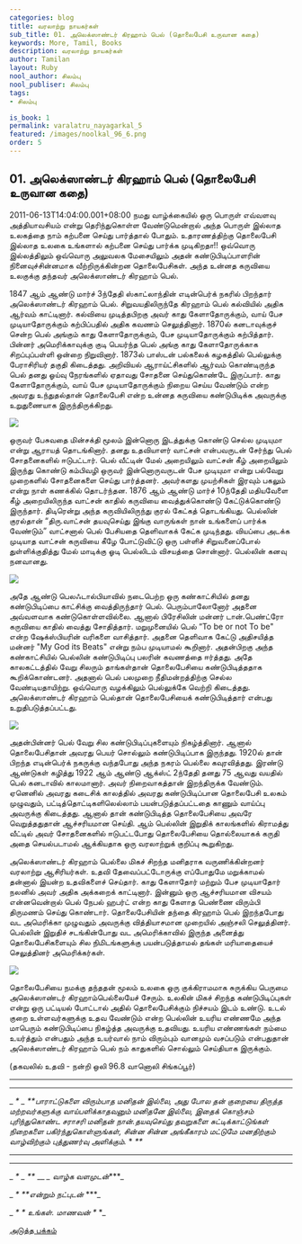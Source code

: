 ```yaml
---
categories: blog
title: வரலாற்று நாயகர்கள்
sub_title: 01. அலெக்ஸாண்டர் கிரஹாம் பெல் (தொலைபேசி உருவான கதை)
keywords: More, Tamil, Books
description: வரலாற்று நாயகர்கள்
author: Tamilan
layout: Ruby
nool_author: சிலம்பு
nool_publiser: சிலம்பு
tags:
- சிலம்பு

is_book: 1
permalink: varalatru_nayagarkal_5
featured: /images/noolkal_96_6.png
order: 5
---
```



## 01. அலெக்ஸாண்டர் கிரஹாம் பெல் (தொலைபேசி உருவான கதை)

2011-06-13T14:04:00.001+08:00 நமது வாழ்க்கையில் ஒரு பொருள் எவ்வளவு அத்தியாவசியம் என்று தெரிந்துகொள்ள வேண்டுமென்றால் அந்த பொருள் இல்லாத உலகத்தை நாம் கற்பனை செய்து பார்த்தால் போதும். உதாரணத்திற்கு தொலைபேசி இல்லாத உலகை உங்களால் கற்பனை செய்து பார்க்க முடிகிறதா!! ஒவ்வொரு இல்லத்திலும் ஒவ்வொரு அலுவலக மேசையிலும் அதன் கண்டுபிடிப்பாளரின் நினைவுச்சின்னமாக வீற்றிருக்கின்றன தொலைபேசிகள். அந்த உன்னத கருவியை உலகுக்கு தந்தவர் அலெக்ஸாண்டர் கிரஹாம் பெல்.

1847 ஆம் ஆண்டு மார்ச் 3ந்தேதி ஸ்காட்லாந்தின் எடின்பெர்க் நகரில் பிறந்தார் அலெக்ஸாண்டர் கிரஹாம் பெல். சிறுவயதிலிருந்தே கிரஹாம் பெல் கல்வியில் அதிக ஆர்வம் காட்டினார். கல்வியை முடித்தபிறகு அவர் காது கேளாதோருக்கும், வாய் பேச முடியாதோருக்கும் கற்பிப்பதில் அதிக கவணம் செலுத்தினார். 1870ல் கனடாவுக்குச் சென்ற பெல் அங்கும் காது கேளாதோருக்கும், பேச முடியாதோருக்கும் கற்பித்தார். பின்னர் அமெரிக்காவுக்கு குடி பெயர்ந்த பெல் அங்கு காது கேளாதோருக்காக சிறப்புப்பள்ளி ஒன்றை நிறுவினார். 1873ல் பாஸ்டன் பல்கலைக் கழகத்தில் பெல்லுக்கு பேராசிரியர் தகுதி கிடைத்தது. அறிவியல் ஆராய்ட்சிகளில் ஆர்வம் கொண்டிருந்த பெல் தனது ஓய்வு நேரங்களில் ஏதாவது சோதனை செய்துகொண்டே இருப்பார். காது கேளாதோருக்கும், வாய் பேச முடியாதோருக்கும் நிறைய செய்ய வேண்டும் என்ற அவரது உந்துதல்தான் தொலைபேசி என்ற உன்னத கருவியை கண்டுபிடிக்க அவருக்கு உறுதுணையாக இருந்திருக்கிறது.

![](http://3.bp.blogspot.com/-Ze73eiX2d0I/TfWl8D96p5I/AAAAAAAAAhs/3W5zBlCOtqI/s320/cover-image-11.jpg)

ஒருவர் பேசுவதை மின்சக்தி மூலம் இன்னொரு இடத்துக்கு கொண்டு செல்ல முடியுமா என்று ஆராயத் தொடங்கினார். தனது உதவியாளர் வாட்சன் என்பவருடன் சேர்ந்து பெல் சோதனைகளில் ஈடுபட்டார். பெல் வீட்டின் மேல் அறையிலும் வாட்சன் கீழ் அறையிலும் இருந்து கொண்டு கம்பிவழி ஒருவர் இன்னொருவருடன் பேச முடியுமா என்று பல்வேறு முறைகளில் சோதனைகளை செய்து பார்த்தனர். அவர்களது முயற்சிகள் இரவும் பகலும் என்று நாள் கணக்கில் தொடர்ந்தன. 1876 ஆம் ஆண்டு மார்ச் 10ந்தேதி மதியவேளை கீழ் அறையிலிருந்த வாட்சன் காதில் கருவியை வைத்துக்கொண்டு கேட்டுக்கொண்டு இருந்தார். திடிரென்று அந்த கருவியிலிருந்து குரல் கேட்கத் தொடங்கியது. பெல்லின் குரல்தான் “திரு.வாட்சன் தயவுசெய்து இங்கு வாருங்கள் நான் உங்களைப் பார்க்க வேண்டும்” வாட்சனால் பெல் பேசியதை தெளிவாகக் கேட்க முடிந்தது. வியப்பை அடக்க முடியாத வாட்சன் கருவியை கீழே போட்டுவிட்டு ஒரு பள்ளிச் சிறுவனைப்போல் துள்ளிக்குதித்து மேல் மாடிக்கு ஓடி பெல்லிடம் விசயத்தை சொன்னார். பெல்லின் கனவு நனவானது.

![](http://4.bp.blogspot.com/-bMrVNo-87-g/TfWmHbBXcHI/AAAAAAAAAhw/H9eMyCaYvio/s320/sc0609052g.jpg)

அதே ஆண்டு பெலஃடால்பியாவில் நடைபெற்ற ஒரு கண்காட்சியில் தனது கண்டுபிடிப்பை காட்சிக்கு வைத்திருந்தார் பெல். பெரும்பாலோனோர் அதனை அவ்வளவாக கண்டுகொள்ளவில்லை. ஆனால் பிரேசிலின் மன்னர் டான்.பெண்ட்ரோ கருவியை காதில் வைத்து சோதித்தார். மறுமுனையில் பெல் “To be or not To be" என்ற ஷேக்ஸ்பியரின் வரிகளை வாசித்தார். அதனை தெளிவாக கேட்டு அதிசயித்த மன்னர் "My God its Beats" என்று நம்ப முடியாமல் கூறினார். அதன்பிறகு அந்த கண்காட்சியில் பெல்லின் கண்டுபிடிப்பு பலரின் கவணத்தை ஈர்த்தது. அதே காலகட்டத்தில் வேறு சிலரும் தாங்கள்தான் தொலைபேசியை கண்டுபிடித்ததாக கூறிக்கொண்டனர். அதனால் பெல் பலமுறை நீதிமன்றத்திற்கு செல்ல வேண்டியதாயிற்று. ஒவ்வொரு வழக்கிலும் பெல்லுக்கே வெற்றி கிடைத்தது. அலெக்ஸாண்டர் கிரஹாம் பெல்தான் தொலைபேசியைக் கண்டுபிடித்தார் என்பது உறுதிபடுத்தப்பட்டது.

![](http://1.bp.blogspot.com/-nE9xMFeh9ow/TfWmosZgMEI/AAAAAAAAAh4/Ud0pJZKMreY/s320/sc0609052h.jpg)

அதன்பின்னர் பெல் வேறு சில கண்டுபிடிப்புகளையும் நிகழ்த்தினார். ஆனால் தொலைபேசிதான் அவரது பெயர் சொல்லும் கண்டுபிடிப்பாக இருந்தது. 1920ல் தான் பிறந்த எடின்பெர்க் நகருக்கு வந்தபோது அந்த நகரம் பெல்லை கவுரவித்தது. இரண்டு ஆண்டுகள் கழித்து 1922 ஆம் ஆண்டு ஆக்ஸ்ட் 2ந்தேதி தனது 75 ஆவது வயதில் பெல் கனடாவில் காலமானார். அவர் நிறைவாகத்தான் இறந்திருக்க வேண்டும். ஏனெனில் அவரது கடைசிக் காலத்தில் அவரது கண்டுபிடிப்பான தொலைபேசி உலகம் முழுவதும், பட்டித்தொட்டிகளிலெல்லாம் பயன்படுத்தப்பட்டதை காணும் வாய்ப்பு அவருக்கு கிடைத்தது. ஆனால் தான் கண்டுபிடித்த தொலைபேசியை அவரே வெறுத்ததுதான் ஆச்சரியமான செய்தி. ஆம் பெல்லின் இறுதிக் காலங்களில் கிராமத்து வீட்டில் அவர் சோதனைகளில் ஈடுபட்டபோது தொலைபேசியை தொல்லையாகக் கருதி அதை செயல்படாமல் ஆக்கியதாக ஒரு வரலாற்றுக் குறிப்பு கூறுகிறது.

அலெக்ஸாண்டர் கிரஹாம் பெல்லை மிகச் சிறந்த மனிதராக வருணிக்கின்றனர் வரலாற்று ஆசிரியர்கள். உதவி தேவைப்பட்டோருக்கு எப்போதுமே மறுக்காமல் தன்னால் இயன்ற உதவிகளைச் செய்தார். காது கேளாதோர் மற்றும் பேச முடியாதோர் நலனில் அவர் அதிக அக்கறைக் காட்டினார். இன்னும் ஒரு ஆச்சரியமான விசயம் என்னவென்றால் பெல் நேபல் ஹபர்ட் என்ற காது கேளாத பெண்ணை விரும்பி திருமணம் செய்து கொண்டார். தொலைபேசியின் தந்தை கிரஹாம் பெல் இறந்தபோது வட அமெரிக்கா முழுவதும் அவருக்கு வித்தியாசமான முறையில் அஞ்சலி செலுத்தினர். பெல்லின் இறுதிச் சடங்கின்போது வட அமெரிக்காவில் இருந்த அனைத்து தொலைபேசிகளையும் சில நிமிடங்களுக்கு பயன்படுத்தாமல் தங்கள் மரியாதையைச் செலுத்தினர் அமெரிக்கர்கள்.

![](http://1.bp.blogspot.com/-QDfqLimb35c/TfWmYuH56fI/AAAAAAAAAh0/I_UHRo6uTX0/s320/sc0609052k.jpg)

தொலைபேசியை நமக்கு தந்ததன் மூலம் உலகை ஒரு குக்கிராமமாக சுருக்கிய பெருமை அலெக்ஸாண்டர் கிரஹாம்பெல்லையேச் சேரும். உலகின் மிகச் சிறந்த கண்டுபிடிப்புகள் என்று ஒரு பட்டியல் போட்டால் அதில் தொலைபேசிக்கும் நிச்சயம் இடம் உண்டு. உடல் குறை உள்ளவர்களுக்கு உதவ வேண்டும் என்ற பெல்லின் உயரிய எண்ணமே அந்த மாபெரும் கண்டுபிடிப்பை நிகழ்த்த அவருக்கு உதவியது. உயரிய எண்ணங்கள் நம்மை உயர்த்தும் என்பதும் அந்த உயர்வால் நாம் விரும்பும் வானமும் வசப்படும் என்பதுதான் அலெக்ஸாண்டர் கிரஹாம் பெல் நம் காதுகளில் சொல்லும் செய்தியாக இருக்கும்.

(தகவலில் உதவி - நன்றி ஒலி 96.8 வானொலி சிங்கப்பூர்)

* * *

* * *

_ _* _ **பாராட்டுகளை விரும்பாத மனிதன் இல்லை, அது போல தன் குறையை திருத்த மற்றவர்களுக்கு வாய்பளிக்காதவனும் மனிதனே இல்லை, இதைக் கொஞ்சம் புரிந்துகொண்ட சராசரி மனிதன் நான்.தயவுசெய்து தவறுகளை சுட்டிக்காட்டுங்கள் நிறைகளை பகிர்ந்துகொள்ளுங்கள், சின்ன சின்ன அங்கீகாரம் மட்டுமே மனதிற்கும் வாழ்விற்கும் புத்துணர்வு அளிக்கும்._ * _**_

* * *

* * *

_ _* _ **_ __ *_ வாழ்க வளமுடன்****_

_ _* **என்றும் நட்புடன்_ ***_

_ _* *_ _உங்கள். மாணவன்_ _*_ *_

[அடுத்த பக்கம்](varalatru_nayagarkal_6)